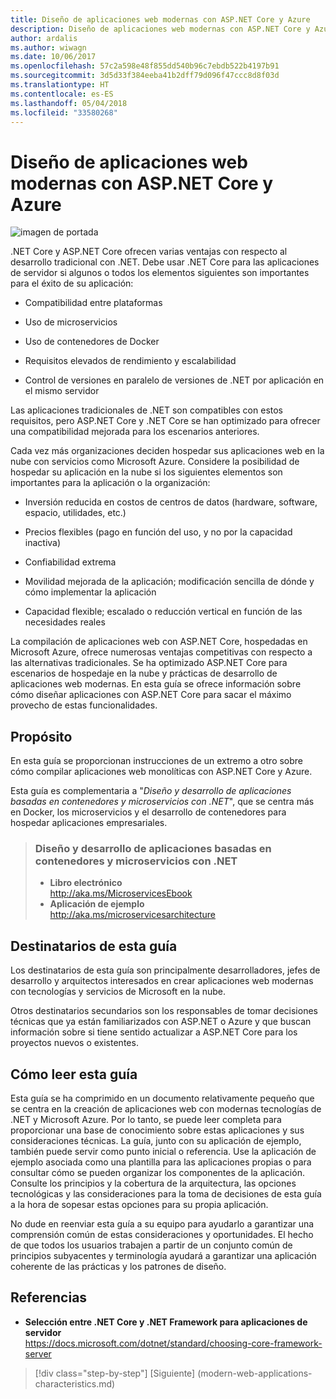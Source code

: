```yaml
---
title: Diseño de aplicaciones web modernas con ASP.NET Core y Azure
description: Diseño de aplicaciones web modernas con ASP.NET Core y Azure | Introducción
author: ardalis
ms.author: wiwagn
ms.date: 10/06/2017
ms.openlocfilehash: 57c2a598e48f855dd540b96c7ebdb522b4197b91
ms.sourcegitcommit: 3d5d33f384eeba41b2dff79d096f47ccc8d8f03d
ms.translationtype: HT
ms.contentlocale: es-ES
ms.lasthandoff: 05/04/2018
ms.locfileid: "33580268"
---
```

# <a name="architect-modern-web-applications-with-aspnet-core-and-azure"></a>Diseño de aplicaciones web modernas con ASP.NET Core y Azure

![imagen de portada](./media/cover.jpg)


.NET Core y ASP.NET Core ofrecen varias ventajas con respecto al desarrollo tradicional con .NET. Debe usar .NET Core para las aplicaciones de servidor si algunos o todos los elementos siguientes son importantes para el éxito de su aplicación:

-   Compatibilidad entre plataformas

-   Uso de microservicios

-   Uso de contenedores de Docker

-   Requisitos elevados de rendimiento y escalabilidad

-   Control de versiones en paralelo de versiones de .NET por aplicación en el mismo servidor

Las aplicaciones tradicionales de .NET son compatibles con estos requisitos, pero ASP.NET Core y .NET Core se han optimizado para ofrecer una compatibilidad mejorada para los escenarios anteriores.

Cada vez más organizaciones deciden hospedar sus aplicaciones web en la nube con servicios como Microsoft Azure. Considere la posibilidad de hospedar su aplicación en la nube si los siguientes elementos son importantes para la aplicación o la organización:

-   Inversión reducida en costos de centros de datos (hardware, software, espacio, utilidades, etc.)

-   Precios flexibles (pago en función del uso, y no por la capacidad inactiva)

-   Confiabilidad extrema

-   Movilidad mejorada de la aplicación; modificación sencilla de dónde y cómo implementar la aplicación

-   Capacidad flexible; escalado o reducción vertical en función de las necesidades reales

La compilación de aplicaciones web con ASP.NET Core, hospedadas en Microsoft Azure, ofrece numerosas ventajas competitivas con respecto a las alternativas tradicionales. Se ha optimizado ASP.NET Core para escenarios de hospedaje en la nube y prácticas de desarrollo de aplicaciones web modernas. En esta guía se ofrece información sobre cómo diseñar aplicaciones con ASP.NET Core para sacar el máximo provecho de estas funcionalidades.

## <a name="purpose"></a>Propósito

En esta guía se proporcionan instrucciones de un extremo a otro sobre cómo compilar aplicaciones web monolíticas con ASP.NET Core y Azure.

Esta guía es complementaria a "*Diseño y desarrollo de aplicaciones basadas en contenedores y microservicios con .NET*", que se centra más en Docker, los microservicios y el desarrollo de contenedores para hospedar aplicaciones empresariales.

> ### <a name="architecting-and-developing-containerized-microservice-based-apps-in-net"></a>Diseño y desarrollo de aplicaciones basadas en contenedores y microservicios con .NET
> - **Libro electrónico**  
> <http://aka.ms/MicroservicesEbook>
> - **Aplicación de ejemplo**  
> <http://aka.ms/microservicesarchitecture>

## <a name="who-should-use-this-guide"></a>Destinatarios de esta guía

Los destinatarios de esta guía son principalmente desarrolladores, jefes de desarrollo y arquitectos interesados en crear aplicaciones web modernas con tecnologías y servicios de Microsoft en la nube.

Otros destinatarios secundarios son los responsables de tomar decisiones técnicas que ya están familiarizados con ASP.NET o Azure y que buscan información sobre si tiene sentido actualizar a ASP.NET Core para los proyectos nuevos o existentes.

## <a name="how-you-can-use-this-guide"></a>Cómo leer esta guía

Esta guía se ha comprimido en un documento relativamente pequeño que se centra en la creación de aplicaciones web con modernas tecnologías de .NET y Microsoft Azure. Por lo tanto, se puede leer completa para proporcionar una base de conocimiento sobre estas aplicaciones y sus consideraciones técnicas. La guía, junto con su aplicación de ejemplo, también puede servir como punto inicial o referencia. Use la aplicación de ejemplo asociada como una plantilla para las aplicaciones propias o para consultar cómo se pueden organizar los componentes de la aplicación. Consulte los principios y la cobertura de la arquitectura, las opciones tecnológicas y las consideraciones para la toma de decisiones de esta guía a la hora de sopesar estas opciones para su propia aplicación.

No dude en reenviar esta guía a su equipo para ayudarlo a garantizar una comprensión común de estas consideraciones y oportunidades. El hecho de que todos los usuarios trabajen a partir de un conjunto común de principios subyacentes y terminología ayudará a garantizar una aplicación coherente de las prácticas y los patrones de diseño.

## <a name="references"></a>Referencias
- **Selección entre .NET Core y .NET Framework para aplicaciones de servidor**  
<https://docs.microsoft.com/dotnet/standard/choosing-core-framework-server>

>[!div class="step-by-step"]
[Siguiente] (modern-web-applications-characteristics.md)
